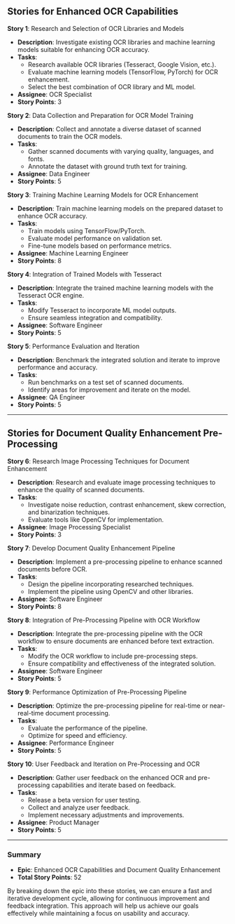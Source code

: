 
## Stories for Enhanced OCR Capabilities

**Story 1**: Research and Selection of OCR Libraries and Models
- **Description**: Investigate existing OCR libraries and machine learning models suitable for enhancing OCR accuracy.
- **Tasks**:
  - Research available OCR libraries (Tesseract, Google Vision, etc.).
  - Evaluate machine learning models (TensorFlow, PyTorch) for OCR enhancement.
  - Select the best combination of OCR library and ML model.
- **Assignee**: OCR Specialist
- **Story Points**: 3

**Story 2**: Data Collection and Preparation for OCR Model Training
- **Description**: Collect and annotate a diverse dataset of scanned documents to train the OCR models.
- **Tasks**:
  - Gather scanned documents with varying quality, languages, and fonts.
  - Annotate the dataset with ground truth text for training.
- **Assignee**: Data Engineer
- **Story Points**: 5

**Story 3**: Training Machine Learning Models for OCR Enhancement
- **Description**: Train machine learning models on the prepared dataset to enhance OCR accuracy.
- **Tasks**:
  - Train models using TensorFlow/PyTorch.
  - Evaluate model performance on validation set.
  - Fine-tune models based on performance metrics.
- **Assignee**: Machine Learning Engineer
- **Story Points**: 8

**Story 4**: Integration of Trained Models with Tesseract
- **Description**: Integrate the trained machine learning models with the Tesseract OCR engine.
- **Tasks**:
  - Modify Tesseract to incorporate ML model outputs.
  - Ensure seamless integration and compatibility.
- **Assignee**: Software Engineer
- **Story Points**: 5

**Story 5**: Performance Evaluation and Iteration
- **Description**: Benchmark the integrated solution and iterate to improve performance and accuracy.
- **Tasks**:
  - Run benchmarks on a test set of scanned documents.
  - Identify areas for improvement and iterate on the model.
- **Assignee**: QA Engineer
- **Story Points**: 5

---

## Stories for Document Quality Enhancement Pre-Processing

**Story 6**: Research Image Processing Techniques for Document Enhancement
- **Description**: Research and evaluate image processing techniques to enhance the quality of scanned documents.
- **Tasks**:
  - Investigate noise reduction, contrast enhancement, skew correction, and binarization techniques.
  - Evaluate tools like OpenCV for implementation.
- **Assignee**: Image Processing Specialist
- **Story Points**: 3

**Story 7**: Develop Document Quality Enhancement Pipeline
- **Description**: Implement a pre-processing pipeline to enhance scanned documents before OCR.
- **Tasks**:
  - Design the pipeline incorporating researched techniques.
  - Implement the pipeline using OpenCV and other libraries.
- **Assignee**: Software Engineer
- **Story Points**: 8

**Story 8**: Integration of Pre-Processing Pipeline with OCR Workflow
- **Description**: Integrate the pre-processing pipeline with the OCR workflow to ensure documents are enhanced before text extraction.
- **Tasks**:
  - Modify the OCR workflow to include pre-processing steps.
  - Ensure compatibility and effectiveness of the integrated solution.
- **Assignee**: Software Engineer
- **Story Points**: 5

**Story 9**: Performance Optimization of Pre-Processing Pipeline
- **Description**: Optimize the pre-processing pipeline for real-time or near-real-time document processing.
- **Tasks**:
  - Evaluate the performance of the pipeline.
  - Optimize for speed and efficiency.
- **Assignee**: Performance Engineer
- **Story Points**: 5

**Story 10**: User Feedback and Iteration on Pre-Processing and OCR
- **Description**: Gather user feedback on the enhanced OCR and pre-processing capabilities and iterate based on feedback.
- **Tasks**:
  - Release a beta version for user testing.
  - Collect and analyze user feedback.
  - Implement necessary adjustments and improvements.
- **Assignee**: Product Manager
- **Story Points**: 5

---

### Summary

- **Epic**: Enhanced OCR Capabilities and Document Quality Enhancement
- **Total Story Points**: 52

By breaking down the epic into these stories, we can ensure a fast and iterative development cycle, allowing for continuous improvement and feedback integration. This approach will help us achieve our goals effectively while maintaining a focus on usability and accuracy.
